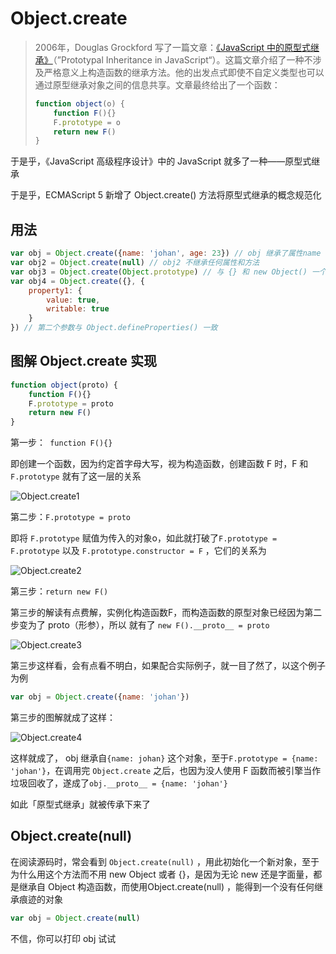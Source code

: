 # Object.create

> 2006年，Douglas Grockford 写了一篇文章：[《JavaScript 中的原型式继承》](https://www.crockford.com/javascript/prototypal.html)（”Prototypal Inheritance in JavaScript“）。这篇文章介绍了一种不涉及严格意义上构造函数的继承方法。他的出发点式即使不自定义类型也可以通过原型继承对象之间的信息共享。文章最终给出了一个函数：
>
> ```javascript
> function object(o) {
>     function F(){}
>     F.prototype = o
>     return new F()
> }
> ```

于是乎，《JavaScript 高级程序设计》中的 JavaScript 就多了一种——原型式继承

于是乎，ECMAScript 5 新增了 Object.create() 方法将原型式继承的概念规范化

## 用法

```javascript
var obj = Object.create({name: 'johan', age: 23}) // obj 继承了属性name 和 age
var obj2 = Object.create(null) // obj2 不继承任何属性和方法
var obj3 = Object.create(Object.prototype) // 与 {} 和 new Object() 一个意思
var obj4 = Object.create({}, {
    property1: {
        value: true,
        writable: true
    }
}) // 第二个参数与 Object.defineProperties() 一致
```

## 图解 Object.create 实现

```javascript
function object(proto) {
    function F(){}
    F.prototype = proto
    return new F()
}
```

第一步：` function F(){}`

即创建一个函数，因为约定首字母大写，视为构造函数，创建函数 F 时，F 和 `F.prototype` 就有了这一层的关系

![Object.create1](https://s2.loli.net/2022/07/18/Wz6IN4xcOqTAQV3.png)

第二步：`F.prototype = proto`

即将 `F.prototype` 赋值为传入的对象o，如此就打破了`F.prototype = F.prototype` 以及 `F.prototype.constructor = F` ，它们的关系为

![Object.create2](https://s2.loli.net/2022/07/18/9ySQO4bKBFoCvNm.png)

第三步：`return new F()`

第三步的解读有点费解，实例化构造函数F，而构造函数的原型对象已经因为第二步变为了 proto（形参），所以 就有了 `new F().__proto__ = proto`

![Object.create3](https://s2.loli.net/2022/07/18/1TGVAU2sxHYgeDE.png)

第三步这样看，会有点看不明白，如果配合实际例子，就一目了然了，以这个例子为例

```javascript
var obj = Object.create({name: 'johan'})
```

第三步的图解就成了这样：

![Object.create4](https://s2.loli.net/2022/07/18/oEHPTOzdK2ZCS1D.png)

这样就成了， obj 继承自`{name: johan}` 这个对象，至于`F.prototype = {name: 'johan'}`，在调用完 `Object.create` 之后，也因为没人使用 F 函数而被引擎当作垃圾回收了，遂成了`obj.__proto__ = {name: 'johan'}`

如此「原型式继承」就被传承下来了

## Object.create(null)

在阅读源码时，常会看到 `Object.create(null)` ，用此初始化一个新对象，至于为什么用这个方法而不用 new Object 或者 {}，是因为无论 new 还是字面量，都是继承自 Object 构造函数，而使用Object.create(null) ，能得到一个没有任何继承痕迹的对象

```javascript
var obj = Object.create(null)
```

不信，你可以打印 obj 试试

